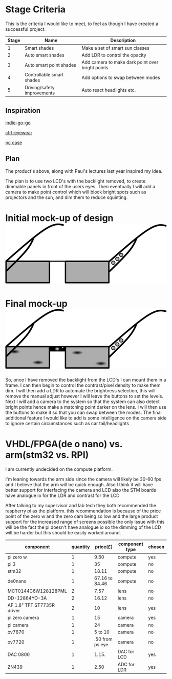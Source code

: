 # Stage Criteria

This is the criteria I would like to meet, to feel as though I have created a successful project.

| Stage | Name                        | Description                                      |
| ----- | --------------------------- | ------------------------------------------------ |
| 1     | Smart shades                | Make a set of smart sun classes                  |
| 2     | Auto smart shades           | Add LDR to control the opacity                   |
| 3     | Auto smart point shades     | Add camera to make dark point over bright points |
| 4     | Controllable smart shades   | Add options to swap between modes                |
| 5     | Driving/safety improvements | Auto react headlights etc.                       |

## Inspiration

[indie-go-go](https://www.indiegogo.com/projects/ctrl-one-the-smartest-lcd-tint-changing-glasses-smart#/)

[ctrl-eyewear](http://www.ctrl-eyewear.com/)

[pc case](https://www.youtube.com/watch?v=E5d7ynJXiZc)

## Plan

The product's above, along with Paul's lectures last year inspired my idea.

The plan is to use two LCD's with the backlight removed, to create dimmable panels in front of the users eyes. Then eventually I will add a camera to make point control which will block bright spots such as projectors and the sun, and dim them to reduce squinting.

# Initial mock-up of design ![initial mock-up image](initial_design.svg)

# Final mock-up ![final mock-up design image](final_design_plan.svg)

So, once I have removed the backlight from the LCD's I can mount them in a frame. I can then begin to control the contrast/pixel density to make them dim. I will then add a LDR to automate the brightness selection, this will remove the manual adjust however I will leave the buttons to set the levels. Next I will add a camera to the system so that the system can also detect bright points hence make a matching point darker on the lens. I will then use the buttons to make it so that you can swap between the modes. The final additional feature I would like to add is some intelligence on the camera side to ignore certain circumstances such as car tail/headlights

# VHDL/FPGA(de o nano) vs. arm(stm32 vs. RPI)

I am currently undecided on the compute platform.

I'm leaning towards the arm side since the camera will likely be 30-60 fps and I believe that the arm will be quick enough. Also I think it will have better support for interfacing the camera and LCD also the STM boards have analogue io for the LDR and contrast for the LCD

After talking to my supervisor and lab tech they both recommended the raspberry pi as the platform. this recommendation is because of the price point of the zero w and the zero cam being so low and the large product support for the increased range of screens possible the only issue with this will be the fact the pi doesn't have analogue io so the dimming of the LCD will be harder but this should be easily worked around.

| component                  | quantity | price(£)        | component type | chosen |
| -------------------------- | -------- | --------------- | -------------- | ------ |
| pi zero w                  | 1        | 9.60            | compute        | yes    |
| pi 3                       | 1        | 35              | compute        | no     |
| stm32                      | 1        | 18.11           | compute        | no     |
| de0nano                    | 1        | 67.16 to 84.46  | compute        | no     |
| MCT0144C6W128128PML        | 2        | 7.57            | lens           | no     |
| DD-12864YO-3A              | 2        | 16.12           | lens           | no     |
| AF 1.8" TFT ST7735R driver | 2        | 10              | lens           | yes    |
| pi zero camera             | 1        | 15              | camera         | yes    |
| pi camera                  | 1        | 24              | camera         | no     |
| ov7670                     | 1        | 5 to 10         | camera         | no     |
| ov7720                     | 1        | .50 from ps eye | camera         | no     |
| DAC 0800                   | 1        | 1.15.           | DAC for LCD    | yes    |
| ZN439                      | 1        | 2.50            | ADC for LDR    | yes    |
